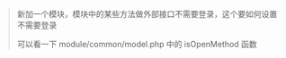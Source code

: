 >    新加一个模块，模块中的某些方法做外部接口不需要登录，这个要如何设置不需要登录 
>
>    可以看一下 module/common/model.php 中的 isOpenMethod 函数 

